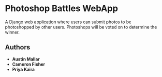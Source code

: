 # Photoshop Battles WebApp

A Django web application where users can submit photos to be photoshopped by other users. Photoshops will be voted on to determine the winner.

## Authors

* **Austin Mallar**
* **Cameron Fisher**
* **Priya Kaira**

